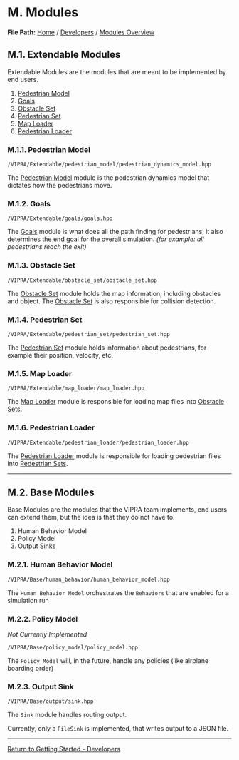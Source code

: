 # M. Modules

**File Path:** [Home](../MainPage.md) / [Developers](Developers.md) / [Modules Overview](ModulesOverview.md)

## M.1. Extendable Modules

Extendable Modules are the modules that are meant to be implemented by end users.

1. [Pedestrian Model](Modules/Pedestrian_Model.md)
2. [Goals](Modules/Goals.md)
3. [Obstacle Set](Modules/Obstalce_Set.md)
4. [Pedestrian Set](Modules/Pedestrian_Set.md)
5. [Map Loader](Modules/Map_Loader.md)
6. [Pedestrian Loader](Modules/Pedestrian_Loader.md)


### M.1.1. Pedestrian Model

`/VIPRA/Extendable/pedestrian_model/pedestrian_dynamics_model.hpp`

The [Pedestrian Model](PedestrianModel.md) module is the pedestrian dynamics model that dictates how the pedestrians move.

### M.1.2. Goals

`/VIPRA/Extendable/goals/goals.hpp`

The [Goals](Goals.md) module is what does all the path finding for pedestrians, it also determines the end goal for the overall simulation. *(for example: all pedestrians reach the exit)*

### M.1.3. Obstacle Set

`/VIPRA/Extendable/obstacle_set/obstacle_set.hpp`

The [Obstacle Set](Obstacle.md) module holds the map information; including obstacles and object. The [Obstacle Set](ObstacleSet.md) is also responsible for collision detection.

### M.1.4. Pedestrian Set

`/VIPRA/Extendable/pedestrian_set/pedestrian_set.hpp`

The [Pedestrian Set](PedestrianSet.md) module holds information about pedestrians, for example their position, velocity, etc.

### M.1.5. Map Loader

`/VIPRA/Extendable/map_loader/map_loader.hpp`

The [Map Loader](Map_Loader.md) module is responsible for loading map files into [Obstacle Sets](ObstacleSet.md).

### M.1.6. Pedestrian Loader

`/VIPRA/Extendable/pedestrian_loader/pedestrian_loader.hpp`

The [Pedestrian Loader](PedestrianLoader.md) module is responsible for loading pedestrian files into [Pedestrian Sets](PedestrianSet.md).

---
## M.2. Base Modules

Base Modules are the modules that the VIPRA team implements, end users can extend them, but the idea is that they do not have to.

1. Human Behavior Model
2. Policy Model
3. Output Sinks

### M.2.1. Human Behavior Model

`/VIPRA/Base/human_behavior/human_behavior_model.hpp`

The `Human Behavior Model` orchestrates the `Behaviors` that are enabled for a simulation run 

### M.2.2. Policy Model
*Not Currently Implemented*

`/VIPRA/Base/policy_model/policy_model.hpp`

The `Policy Model` will, in the future, handle any policies (like airplane boarding order)

### M.2.3. Output Sink

`/VIPRA/Base/output/sink.hpp`

The `Sink` module handles routing output.

Currently, only a `FileSink` is implemented, that writes output to a JSON file.

---

[Return to Getting Started - Developers](../Developers.md)
